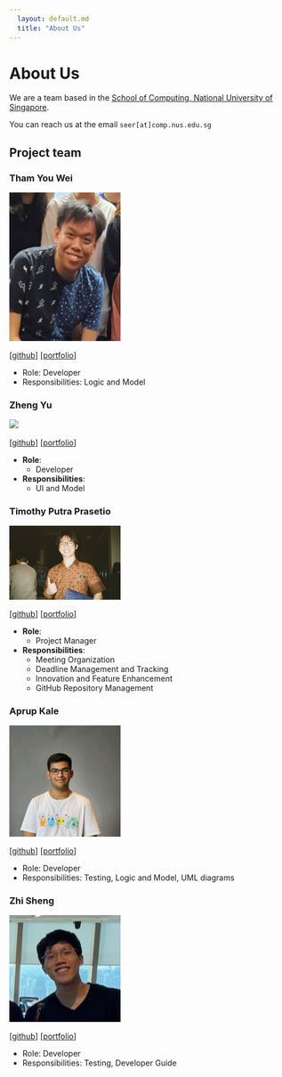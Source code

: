 ```yaml
---
  layout: default.md
  title: "About Us"
---
```


# About Us

We are a team based in the [School of Computing, National University of Singapore](http://www.comp.nus.edu.sg).

You can reach us at the email `seer[at]comp.nus.edu.sg`

## Project team


### Tham You Wei

<img src="images/tyouwei.png" width="200px">

[[github](https://github.com/tyouwei)]
[[portfolio](team/tyouwei.md)]

* Role: Developer
* Responsibilities: Logic and Model

### Zheng Yu

<img src="images/zhengyup.png" width="200px">

[[github](http://github.com/zhengyup)]
[[portfolio](team/zhengyup.md)]

* **Role**:
  * Developer
* **Responsibilities**:
  * UI and Model

### Timothy Putra Prasetio

<img src="images/tim-pipi.png" width="200px">

[[github](https://github.com/tim-pipi)]
[[portfolio](team/tim-pipi.md)]

* **Role**:
  * Project Manager
* **Responsibilities**:
  * Meeting Organization
  * Deadline Management and Tracking
  * Innovation and Feature Enhancement
  * GitHub Repository Management

### Aprup Kale

<img src="images/aprupkale.png" width="200px">

[[github](http://github.com/aprupkale)]
[[portfolio](team/aprupkale.md)]

* Role: Developer
* Responsibilities: Testing, Logic and Model, UML diagrams

### Zhi Sheng

<img src="images/zsh-eng.png" width="200px">

[[github](https://github.com/zsh-eng)]
[[portfolio](team/zsh-eng.md)]

* Role: Developer
* Responsibilities: Testing, Developer Guide
